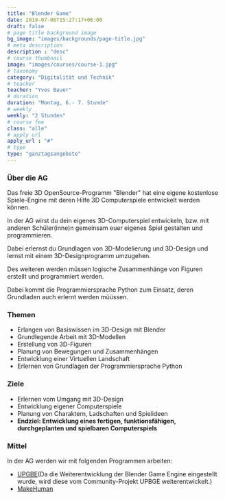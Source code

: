 ```yaml
---
title: "Blender Game"
date: 2019-07-06T15:27:17+06:00
draft: false
# page title background image
bg_image: "images/backgrounds/page-title.jpg"
# meta description
description : "desc"
# course thumbnail
image: "images/courses/course-1.jpg"
# taxonomy
category: "Digitalität und Technik"
# teacher
teacher: "Yves Bauer"
# duration
duration: "Montag, 6.- 7. Stunde"
# weekly
weekly: "2 Stunden"
# course fee
class: "alle"
# apply url
apply_url : "#"
# type
type: "ganztagsangebote"
---
```



### Über die AG

Das freie 3D OpenSource-Programm "Blender" hat eine eigene kostenlose Spiele-Engine mit deren Hilfe 3D Computerspiele entwickelt werden können.

In der AG wirst du dein eigenes 3D-Computerspiel entwickeln, bzw. mit anderen Schüler(inne)n gemeinsam euer eigenes Spiel gestalten und programmieren.

Dabei erlernst du Grundlagen von 3D-Modelierung und 3D-Design und lernst mit einem 3D-Designprogramm umzugehen.

Des weiteren werden müssen logische Zusammenhänge von Figuren erstellt und programmiert werden.

Dabei kommt die Programmiersprache Python zum Einsatz, deren Grundladen auch erlernt werden müüssen.

### Themen



* Erlangen von Basiswissen im 3D-Design mit Blender
* Grundlegende Arbeit mit 3D-Modellen
* Erstellung von 3D-Figuren
* Planung von Bewegungen und Zusammenhängen
* Entwicklung einer Virtuellen Landschaft
* Erlernen von Grundlagen der Programmiersprache Python

### Ziele

* Erlernen vom Umgang mit 3D-Design
* Entwicklung eigener Computerspiele
* Planung von Charaktern, Ladschaften und Spielideen
* **Endziel: Entwicklung eines fertigen, funktionsfähigen, durchgeplanten und spielbaren Computerspiels**


### Mittel

In der AG werden wir mit folgenden Programmen arbeiten:

 * [UPGBE](https://upbge.org)(Da die Weiterentwicklung der Blender Game Engine eingestellt wurde, wird diese vom Community-Projekt UPBGE weiterentwickelt.)
 * [MakeHuman](http://www.makehumancommunity.org)

